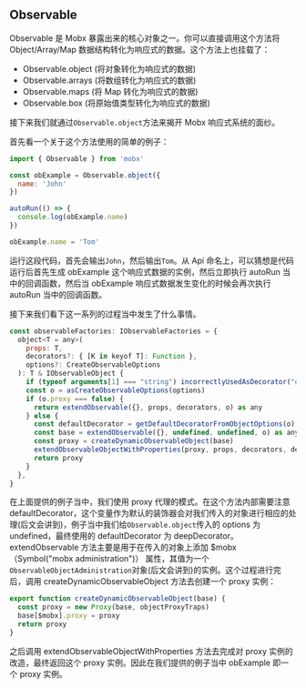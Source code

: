 ## Observable

Observable 是 Mobx 暴露出来的核心对象之一。你可以直接调用这个方法将 Object/Array/Map 数据结构转化为响应式的数据。这个方法上也挂载了：

- Observable.object (将对象转化为响应式的数据)
- Observable.arrays (将数组转化为响应式的数据)
- Observable.maps (将 Map 转化为响应式的数据)
- Observable.box (将原始值类型转化为响应式的数据)

接下来我们就通过`Observable.object`方法来揭开 Mobx 响应式系统的面纱。

首先看一个关于这个方法使用的简单的例子：

```javascript
import { Observable } from 'mobx'

const obExample = Observable.object({
  name: 'John'
})

autoRun(() => {
  console.log(obExample.name)
})

obExample.name = 'Tom'
```

运行这段代码，首先会输出`John`，然后输出`Tom`。从 Api 命名上，可以猜想是代码运行后首先生成 obExample 这个响应式数据的实例，然后立即执行 autoRun 当中的回调函数，然后当 obExample 响应式数据发生变化的时候会再次执行 autoRun 当中的回调函数。

接下来我们看下这一系列的过程当中发生了什么事情。

```javascript
const observableFactories: IObservableFactories = {
  object<T = any>(
    props: T,
    decorators?: { [K in keyof T]: Function },
    options?: CreateObservableOptions
  ): T & IObservableObject {
    if (typeof arguments[1] === "string") incorrectlyUsedAsDecorator("object")
    const o = asCreateObservableOptions(options)
    if (o.proxy === false) {
      return extendObservable({}, props, decorators, o) as any
    } else {
      const defaultDecorator = getDefaultDecoratorFromObjectOptions(o)
      const base = extendObservable({}, undefined, undefined, o) as any
      const proxy = createDynamicObservableObject(base)
      extendObservableObjectWithProperties(proxy, props, decorators, defaultDecorator)
      return proxy
    }
  },
}
```

在上面提供的例子当中，我们使用 proxy 代理的模式。在这个方法内部需要注意 defaultDecorator，这个变量作为默认的装饰器会对我们传入的对象进行相应的处理(后文会讲到)，例子当中我们给`Observable.object`传入的 options 为 undefined，最终使用的 defaultDecorator 为 deepDecorator。extendObservable 方法主要是用于在传入的对象上添加 $mobx（Symbol("mobx administration")） 属性，其值为一个`ObservableObjectAdministration`对象(后文会讲到)的实例。这个过程进行完后，调用 createDynamicObservableObject 方法去创建一个 proxy 实例：

```javascript
export function createDynamicObservableObject(base) {
  const proxy = new Proxy(base, objectProxyTraps)
  base[$mobx].proxy = proxy
  return proxy
}
```

之后调用 extendObservableObjectWithProperties 方法去完成对 proxy 实例的改造，最终返回这个 proxy 实例。因此在我们提供的例子当中 obExample 即一个 proxy 实例。
